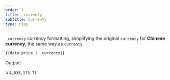 ```yaml
---
order: 1
title: _currenty
subtitle: Currenty
type: Pipe
---
```


`_currency` currency formatting, simplifying the original `currency` for **Chinese currency**, the same way as `currenty`.

```html
{{data.price | _currency}}
```

Output:

```
￥4,035,173.71
```

